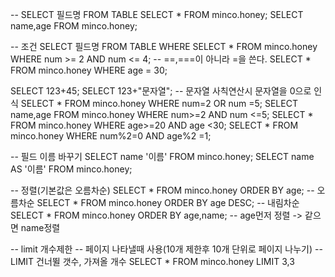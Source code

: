 -- SELECT 필드명 FROM TABLE 
SELECT * FROM minco.honey;
SELECT name,age FROM minco.honey;

-- 조건 SELECT 필드명 FROM TABLE WHERE
SELECT * FROM minco.honey WHERE num >= 2 AND num <= 4;
-- ==,===이 아니라 =을 쓴다. 
SELECT * FROM minco.honey WHERE age = 30;

SELECT 123+45;
SELECT 123+"문자열";
-- 문자열 사칙연산시 문자열을 0으로 인식 
SELECT * FROM minco.honey WHERE num=2 OR num =5;
SELECT name,age FROM minco.honey WHERE num>=2 AND num <=5;
SELECT * FROM minco.honey WHERE age>=20 AND age <30;
SELECT * FROM minco.honey WHERE num%2=0 AND age%2 =1;

-- 필드 이름 바꾸기
SELECT name '이름' FROM minco.honey;
SELECT name AS '이름' FROM minco.honey;

-- 정렬(기본값은 오름차순)
SELECT * FROM minco.honey ORDER BY age; -- 오름차순 
SELECT * FROM minco.honey ORDER BY age DESC; -- 내림차순
SELECT * FROM minco.honey ORDER BY age,name; -- age먼저 정렬 -> 같으면 name정렬 

-- limit 개수제한
-- 페이지 나타낼때 사용(10개 제한후 10개 단위로 페이지 나누기)
-- LIMIT 건너뛸 갯수, 가져올 개수
SELECT * FROM minco.honey LIMIT 3,3